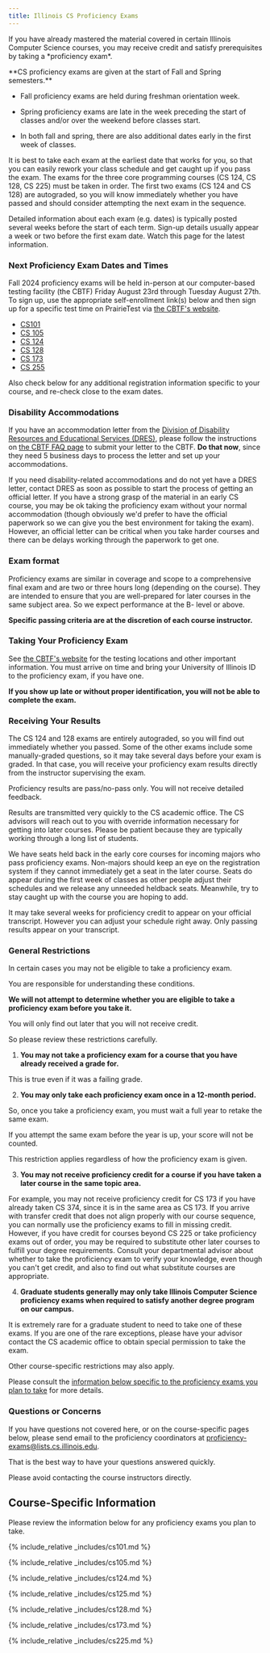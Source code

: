 ```yaml
---
title: Illinois CS Proficiency Exams
---
```

<p class="lead" markdown="1">
<!--- -->
If you have already mastered the material covered in certain Illinois Computer Science
courses, you may receive credit and satisfy prerequisites by taking a
*proficiency exam*.
</p>

<!--- -->
<p class="alert alert-warning" markdown="1">
<!--- -->
**CS proficiency exams are given at the start of Fall and Spring semesters.**
</p>

  * Fall proficiency exams are held during freshman orientation week.
  
   * Spring proficiency exams are late in the week preceding the start of classes and/or over the weekend before classes start.   
  
   * In both fall and spring, there are also additional dates early in the first week of classes.

<!--- -->
It is best to take each exam at the earliest date that works for you, so that you can easily rework your class schedule and get caught up if you pass the exam.    The exams for the three core programming courses (CS 124, CS 128, CS 225) must be taken in order.  The first two exams (CS 124 and CS 128) are autograded, so you will know immediately whether you have passed and should consider attempting the next exam in the sequence.

<!--- -->
<p class="alert alert-warning" markdown="1">
<!--- -->
Detailed information about each exam (e.g. dates) is typically posted several weeks before the start of each term.   Sign-up details usually appear a week or two before the first exam date.   Watch this page for the latest information.
</p>



### <a name="next" class="anchor"></a> Next Proficiency Exam Dates and Times

Fall 2024 proficiency exams will be held in-person at
our computer-based testing facility (the CBTF) Friday August 23rd through Tuesday August 27th. To sign up, use the appropriate self-enrollment link(s) below and then sign up for a specific test time on PrairieTest via [the CBTF's website](https://cbtf.engr.illinois.edu/).

   * [CS101](https://us.prairietest.com/pt/student/course/4183/enroll/105661768988)
   * [CS 105](https://us.prairietest.com/pt/student/course/4185/enroll/914455089600)
   * [CS 124](https://us.prairietest.com/pt/student/course/4187/enroll/141847900181)
   * [CS 128](https://us.prairietest.com/pt/student/course/4190/enroll/203544144956)
   * [CS 173](https://us.prairietest.com/pt/student/course/4192/enroll/945696242247)
   * [CS 255](https://us.prairietest.com/pt/student/course/4195/enroll/357028378791)

Also check below for any additional registration information specific to your course, and re-check close to the exam dates.


<!-- -->

### <a name="dres" class="anchor"></a> Disability Accommodations

If you have an accommodation letter from the [Division
of Disability Resources and Educational Services
(DRES)](https://www.disability.illinois.edu/),
please follow the instructions on 
[the CBTF FAQ page](https://cbtf.illinois.edu/students/faq) to submit your letter to the CBTF.   **Do that now**, since they need 5 business days to process the letter and set up your accommodations.

If you need disability-related accommodations and do not yet have a DRES letter, contact DRES as soon as possible
to start the process of getting an official letter.  If you have a strong grasp of the material in an early CS course, 
you may be ok taking the proficiency exam without your normal accommodation (though obviously we'd prefer to have 
the official paperwork so we can give you the best environment for taking the exam).   However, an official letter can 
be critical when you take harder courses and there can be delays working through the paperwork to get one.

### <a name="overview" class="anchor"></a> Exam format

Proficiency exams are similar in coverage and scope to a comprehensive
final exam and are two or three hours long (depending on the course).
They are intended to ensure that you are well-prepared for later courses in the
same subject area.   So we expect performance at the B- level or above.
<!--- -->
**Specific passing criteria are at the discretion of each course instructor.**
<!--- -->

### <a name="taking" class="anchor"></a> Taking Your Proficiency Exam

See [the CBTF's website](https://cbtf.engr.illinois.edu/) for the testing locations and other important information.
You must arrive on time and bring your University of Illinois ID to the proficiency exam, if you
have one.
<!--- -->
**If you show up late or without proper identification, you will not be able to
complete the exam.**




### <a name="results" class="anchor"></a> Receiving Your Results

The CS 124 and 128 exams are entirely autograded, so
you will find out immediately whether you passed.   Some of
the other exams include some manually-graded questions,
so it may take several days before your exam is graded.  In
that case,
you will receive your proficiency exam results directly from the instructor
supervising the exam.
<!--- -->

Proficiency results are pass/no-pass only.    You will not receive detailed feedback.

Results are transmitted very quickly to the CS academic office.    The CS advisors will 
reach out to you with override information necessary for getting into later courses.
Please be patient because they are typically working through a long list of students.

We have seats held back in the early core courses for incoming majors who pass proficiency
exams.  Non-majors should keep an eye on the registration system if they cannot immediately
get a seat in the later course.   Seats do appear during the first week of classes
as other people adjust their schedules and we release any unneeded heldback seats.   Meanwhile,
try to stay caught up with the course you are hoping to add.

It may take several weeks for proficiency credit to appear on your official transcript.
However you can adjust your schedule right away.   Only passing results appear on your transcript.   


### <a name="restrictions" class="anchor"></a> General Restrictions

In certain cases you may not be eligible to take a proficiency exam.
<!--- -->
You are responsible for understanding these conditions.
<!--- -->
**We will not attempt to determine whether you are eligible to take a
proficiency exam before you take it.**
<!--- -->
You will only find out later that you will not receive credit.
<!--- -->
So please review these restrictions carefully.

1. **You may not take a proficiency exam for a course that you have already
received a grade for.**
<!--- -->
This is true even if it was a failing grade.
<!--- -->
2. **You may only take each proficiency exam once in a 12-month period.**
<!--- -->
So, once you take a proficiency exam, you must wait a full year to retake the
same exam.
<!--- -->
If you attempt the same exam before the year is up, your score will not be counted.
<!--- -->
This restriction applies regardless of how the proficiency exam is given.
<!--- -->
3. **You may not receive proficiency credit for a course if you have taken a later
course in the same topic area.**
<!--- -->
For example, you may not receive proficiency credit for CS 173 if you have already
taken CS 374, since it is in the same area as CS 173.    If you arrive with transfer credit that does not align properly with our course sequence, you can normally use the proficiency exams to fill in missing credit.   However, if you have credit for courses beyond CS 225 or take proficiency exams out of order, you may be required to substitute other
later courses to fulfill your degree requirements.   Consult your departmental
advisor about whether to take the proficiency exam to verify your knowledge, even
though you can't get credit, and 
also to find out what substitute courses are appropriate.
<!--- -->
4. **Graduate students generally may only take Illinois Computer Science proficiency exams when
required to satisfy another degree program on our campus.**
<!--- -->
It is extremely rare for a graduate student to need to take one of these exams.   If you are one of the rare exceptions, please have your advisor contact the CS academic office to obtain special permission to take the exam.

Other course-specific restrictions may also apply.
<!--- -->
Please consult the [information below specific to the proficiency exams you plan
to take](#courses) for more details.


### <a name="questions" class="anchor"></a> Questions or Concerns

If you have questions not covered here, or on the course-specific pages below,
please send email to the proficiency coordinators
at [proficiency-exams@lists.cs.illinois.edu](mailto:proficiency-exams@lists.cs.illinois.edu).
<!--- -->
That is the best way to have your questions answered quickly.
<!--- -->
Please avoid contacting the course instructors directly.

## <a name="courses" class="anchor"></a> Course-Specific Information

Please review the information below for any proficiency exams you plan to take.

{% include_relative _includes/cs101.md %}

{% include_relative _includes/cs105.md %}

{% include_relative _includes/cs124.md %}

{% include_relative _includes/cs125.md %}

{% include_relative _includes/cs128.md %}

{% include_relative _includes/cs173.md %}

{% include_relative _includes/cs225.md %}
